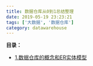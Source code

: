 ```yaml
---
title: 数据仓库从0到1总结整理
date: 2019-05-19 23:23:21
tags: ['大数据', '数据仓库']
category: datawarehouse
---
```


**目录：**
- [1.数据仓库的概念和ER实体模型](http://www.buildupchao.cn/datawarehouse/2019/05/20/dw-conception-and-ER-entity-model.html)

